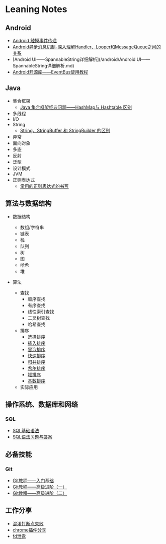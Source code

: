 # Leaning Notes

## Android
- [Android 触摸事件传递](/android/触摸事件传递.md)
- [Android异步消息机制-深入理解Handler、Looper和MessageQueue之间的关系](/android/Android异步消息机制-深入理解Handler、Looper和MessageQueue关系.md)
- [Android UI——SpannableString详细解析](/android/Android UI——SpannableString详细解析.md)
- [Android开源库——EventBus使用教程](/android/Android开源库——EventBus使用教程.md)

## Java
- 集合框架
  - [Java 集合框架经典问题——HashMap与 Hashtable 区别](/java/集合/Java集合框架经典问题——HashMap与Hashtable区别.md)
- 多线程
- I/O
- String
  - [String、StringBuffer 和 StringBuilder 的区别](/java/String/String、StringBuffer和StringBuilder的区别.md)
- 异常
- 面向对象
- 多态
- 反射
- 泛型
- 设计模式
- JVM
- 正则表达式
  - [常用的正则表达式的书写](java/正则表达式/常用的正则表达式的书写.md)


## 算法与数据结构
- 数据结构
  - 数组/字符串
  - 链表
  - 栈
  - 队列
  - 树
  - 图
  - 哈希
  - 堆

- 算法
  - 查找
    - 顺序查找
    - 有序查找
    - 线性索引查找
    - 二叉树查找
    - 哈希查找
  - 排序
    - [选择排序](/java/算法与数据结构/排序算法/选择排序.md)
    - [插入排序](/java/算法与数据结构/排序算法/插入排序.md)
    - [冒泡排序](/java/算法与数据结构/排序算法/冒泡排序.md)
    - [快速排序](/java/算法与数据结构/排序算法/快速排序.md)
    - [归并排序](/java/算法与数据结构/排序算法/归并排序.md)
    - [希尔排序](/java/算法与数据结构/排序算法/希尔排序.md)
    - [堆排序](/java/算法与数据结构/排序算法/堆排序.md)
    - [基数排序](/java/算法与数据结构/排序算法/基数排序.md)
  - 实际应用


## 操作系统、数据库和网络
### SQL
- [SQL基础语法](/SQL/SQL基础语法.md)
- [SQL语法习题与答案](/SQL/SQL语法习题与答案.md)

## 必备技能
### Git
- [Git教程——入门基础](/git/Git教程——入门基础.md)
- [Git教程——高级进阶（一）](/git/Git教程——高级进阶（一）.md)
- [Git教程——高级进阶（二）](/git/Git教程——高级进阶（二）.md)

## 工作分享
- [混淆打断点失败](工作分享/混淆打断点失败.md)
- [chrome插件分享](工作分享/chrome插件分享.md)
- [fd泄露](工作分享/fd泄露.md)
